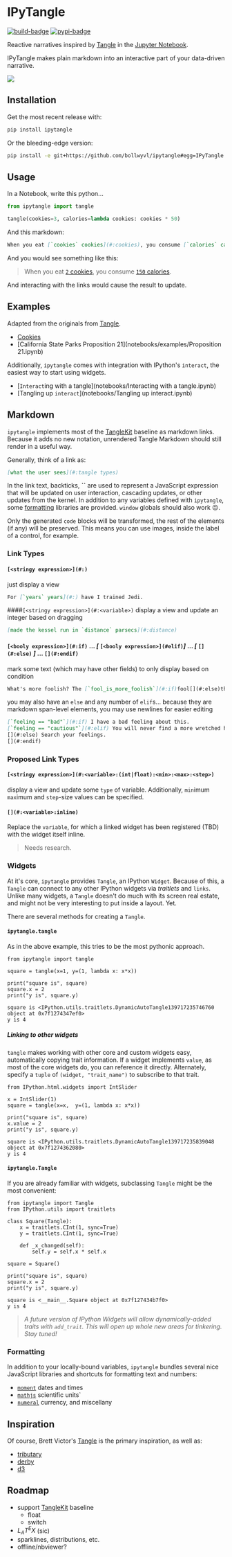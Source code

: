 
# IPyTangle 

[![build-badge][]][build] [![pypi-badge][]][pypi]

Reactive narratives inspired by [Tangle][] in the [Jupyter Notebook][].

IPyTangle makes plain markdown into an interactive part of your data-driven narrative.

[build]: https://travis-ci.org/bollwyvl/ipytangle
[build-badge]: https://travis-ci.org/bollwyvl/ipytangle.svg
[pypi]: https://pypi.python.org/pypi/ipytangle/
[pypi-badge]: https://img.shields.io/pypi/v/ipytangle.svg
[Tangle]: http://worrydream.com/Tangle/
[Jupyter Notebook]: http://jupyter.org

![](screenshots/cookies/002_change.png)

## Installation
Get the most recent release with:

```bash
pip install ipytangle
```

Or the bleeding-edge version:
```bash
pip install -e git+https://github.com/bollwyvl/ipytangle#egg=IPyTangle
```

## Usage

In a Notebook, write this python...

```python
from ipytangle import tangle

tangle(cookies=3, calories=lambda cookies: cookies * 50)
```

And this markdown:

```markdown
When you eat [`cookies` cookies](#:cookies), you consume [`calories` calories](#:calories).
```

And you would see something like this:

> When you eat [`2` cookies](#:cookies), you consume [`150` calories](#:).

And interacting with the links would cause the result to update.

## Examples
Adapted from the originals from [Tangle](http://worrydream.com/Tangle/).

- [Cookies](notebooks/examples/Cookies.ipynb)
- [California State Parks Proposition 21](notebooks/examples/Proposition 21.ipynb)

Additionally, `ipytangle` comes with integration with IPython's `interact`, the easiest way to start using widgets.

- [`Interact`ing with a tangle](notebooks/Interacting with a tangle.ipynb)
- [Tangling up `interact`](notebooks/Tangling up interact.ipynb)

## Markdown
`ipytangle` implements most of the [TangleKit](https://github.com/worrydream/Tangle/blob/master/TangleKit/TangleKit.js) baseline as markdown links. Because it adds no new notation, unrendered Tangle Markdown should still render in a useful way.

Generally, think of a link as:
```markdown
[what the user sees](#:tangle types)
```

In the link text, backticks, **\`\`** are used to represent a JavaScript expression that will be updated on user interaction, cascading updates, or other updates from the kernel. In addition to any variables defined with `ipytangle`, some [formatting](#Formatting) libraries are provided. `window` globals should also work :wink:.

Only the generated `code` blocks will be transformed, the rest of the elements (if any) will be preserved. This means you can use images, inside the label of a control, for example.

### Link Types

#### `[<stringy expression>](#:)`
just display a view

```markdown
For [`years` years](#:) have I trained Jedi. 
```

####`[<stringy expression>](#:<variable>)`
display a view and update an integer based on dragging

```markdown
[made the kessel run in `distance` parsecs](#:distance)
```

#### `[<booly expression>](#:if)` ... _[_ `[<booly expression>](#elif)`_]_ ... _[_ `[](#:else)` _]_ ... `[](#:endif)`
mark some text (which may have other fields) to only display based on condition
```markdown
What's more foolish? The [`fool_is_more_foolish`](#:if)fool[](#:else)the fool who follows him(#:endif).
```
you may also have an `else` and any number of `elif`s... because they are markdown span-level elements, you may use 
newlines for easier editing
```markdown
[`feeling == "bad"`](#:if) I have a bad feeling about this.
[`feeling == "cautious"`](#:elif) You will never find a more wretched hive of scum and villainy.
[](#:else) Search your feelings.
[](#:endif)
```

### Proposed Link Types

#### `[<stringy expression>](#:<variable>:(int|float):<min>:<max>:<step>)`
display a view and update some `type` of variable. Additionally, `min`imum `max`imum and `step`-size values can be specified.

#### `[](#:<variable>:inline)`
Replace the `variable`, for which a linked widget has been registered (TBD) with the widget itself inline. 
> Needs research.

### Widgets
At it's core, `ipytangle` provides `Tangle`, an IPython `Widget`. Because of this, a `Tangle` can connect to any other IPython widgets via _traitlets_ and `links`. Unlike many widgets, a `Tangle` doesn't do much with its screen real estate, and might not be very interesting to put inside a layout. Yet.

There are several methods for creating a `Tangle`.

#### `ipytangle.tangle`
As in the above example, this tries to be the most pythonic approach.


    from ipytangle import tangle
    
    square = tangle(x=1, y=(1, lambda x: x*x))
    
    print("square is", square)
    square.x = 2
    print("y is", square.y)

    square is <IPython.utils.traitlets.DynamicAutoTangle139717235746760 object at 0x7f1274347ef0>
    y is 4


##### Linking to other widgets
`tangle` makes working with other core and custom widgets easy, automatically copying trait information. If a widget implements `value`, as most of the core widgets do, you can reference it directly. Alternately, specify a `tuple` of `(widget, "trait_name")` to subscribe to that trait.


    from IPython.html.widgets import IntSlider
    
    x = IntSlider(1)
    square = tangle(x=x,  y=(1, lambda x: x*x))
    
    print("square is", square)
    x.value = 2
    print("y is", square.y)

    square is <IPython.utils.traitlets.DynamicAutoTangle139717235839048 object at 0x7f1274362080>
    y is 4


#### `ipytangle.Tangle`
If you are already familiar with widgets, subclassing `Tangle` might be the most convenient:


    from ipytangle import Tangle
    from IPython.utils import traitlets
    
    class Square(Tangle):
        x = traitlets.CInt(1, sync=True)
        y = traitlets.CInt(1, sync=True)
        
        def _x_changed(self):
            self.y = self.x * self.x
    
    square = Square()
    
    print("square is", square)
    square.x = 2
    print("y is", square.y)

    square is <__main__.Square object at 0x7f127434b7f0>
    y is 4


> _A future version of IPython Widgets will allow dynamically-added traits with `add_trait`. This will open up whole new areas for tinkering. Stay tuned!_

### Formatting
In addition to your locally-bound variables, `ipytangle` bundles several nice JavaScript libraries and shortcuts for formatting text and numbers:
- [`moment`](http://momentjs.com/) dates and times
- [`mathjs`](http://mathjs.org/) scientific units`
- [`numeral`](http://numeraljs.com/) currency, and miscellany

## Inspiration
Of course, Brett Victor's [Tangle](http://worrydream.com/Tangle/) is the primary inspiration, as well as:
- [tributary](http://tributary.io/)
- [derby](http://derbjys.org)
- [d3](http://d3js.org)

## Roadmap
- support [TangleKit](https://github.com/worrydream/Tangle/blob/master/TangleKit/TangleKit.js) baseline
  - float
  - switch
- $L_AT^EX$ (sic)
- sparklines, distributions, etc.
- offline/nbviewer?
